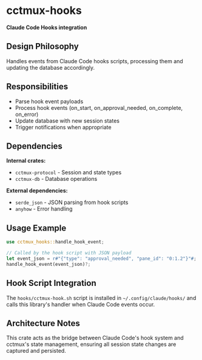 # cctmux-hooks

**Claude Code Hooks integration**

## Design Philosophy

Handles events from Claude Code hooks scripts, processing them and updating the database accordingly.

## Responsibilities

- Parse hook event payloads
- Process hook events (on_start, on_approval_needed, on_complete, on_error)
- Update database with new session states
- Trigger notifications when appropriate

## Dependencies

**Internal crates:**
- `cctmux-protocol` - Session and state types
- `cctmux-db` - Database operations

**External dependencies:**
- `serde_json` - JSON parsing from hook scripts
- `anyhow` - Error handling

## Usage Example

```rust
use cctmux_hooks::handle_hook_event;

// Called by the hook script with JSON payload
let event_json = r#"{"type": "approval_needed", "pane_id": "0:1.2"}"#;
handle_hook_event(event_json)?;
```

## Hook Script Integration

The `hooks/cctmux-hook.sh` script is installed in `~/.config/claude/hooks/` and calls this library's handler when Claude Code events occur.

## Architecture Notes

This crate acts as the bridge between Claude Code's hook system and cctmux's state management, ensuring all session state changes are captured and persisted.
